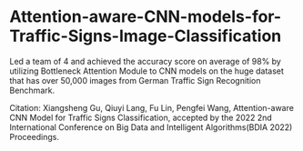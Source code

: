 # Attention-aware-CNN-models-for-Traffic-Signs-Image-Classification
Led a team of 4 and achieved the accuracy score on average of 98% by utilizing Bottleneck Attention Module to CNN models on the huge dataset that has over 50,000 images from German Traffic Sign Recognition Benchmark.


Citation:
Xiangsheng Gu, Qiuyi Lang, Fu Lin, Pengfei Wang, Attention-aware CNN Model for Traffic Signs Classification, accepted by the 2022 2nd International Conference on Big Data and Intelligent Algorithms(BDIA 2022) Proceedings.
